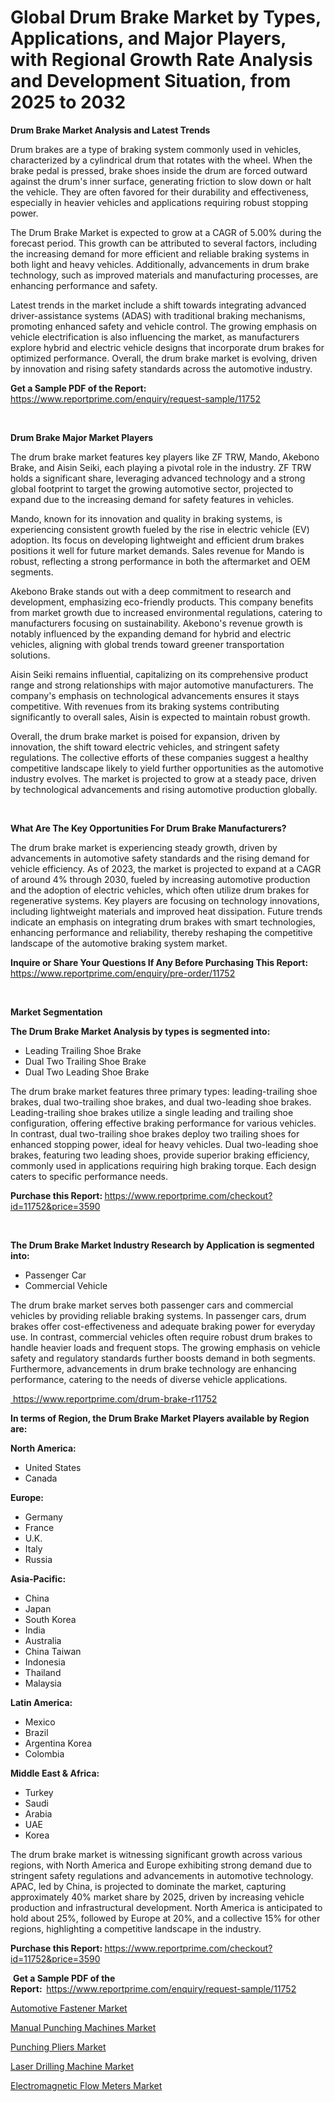 <p><h1>Global Drum Brake Market by Types, Applications, and Major Players, with Regional Growth Rate Analysis and Development Situation, from 2025 to 2032</h1></p><p><strong>Drum Brake Market Analysis and Latest Trends</strong></p>
<p><p>Drum brakes are a type of braking system commonly used in vehicles, characterized by a cylindrical drum that rotates with the wheel. When the brake pedal is pressed, brake shoes inside the drum are forced outward against the drum's inner surface, generating friction to slow down or halt the vehicle. They are often favored for their durability and effectiveness, especially in heavier vehicles and applications requiring robust stopping power.</p><p>The Drum Brake Market is expected to grow at a CAGR of 5.00% during the forecast period. This growth can be attributed to several factors, including the increasing demand for more efficient and reliable braking systems in both light and heavy vehicles. Additionally, advancements in drum brake technology, such as improved materials and manufacturing processes, are enhancing performance and safety. </p><p>Latest trends in the market include a shift towards integrating advanced driver-assistance systems (ADAS) with traditional braking mechanisms, promoting enhanced safety and vehicle control. The growing emphasis on vehicle electrification is also influencing the market, as manufacturers explore hybrid and electric vehicle designs that incorporate drum brakes for optimized performance. Overall, the drum brake market is evolving, driven by innovation and rising safety standards across the automotive industry.</p></p>
<p><strong>Get a Sample PDF of the Report:&nbsp;</strong> <a href="https://www.reportprime.com/enquiry/request-sample/11752?utm_campaign=2932&utm_medium=2&utm_source=Github&utm_content=ia&utm_term=17032025&utm_id=drum-brake">https://www.reportprime.com/enquiry/request-sample/11752</a></p>
<p>&nbsp;</p>
<p><strong>Drum Brake Major Market Players</strong></p>
<p><p>The drum brake market features key players like ZF TRW, Mando, Akebono Brake, and Aisin Seiki, each playing a pivotal role in the industry. ZF TRW holds a significant share, leveraging advanced technology and a strong global footprint to target the growing automotive sector, projected to expand due to the increasing demand for safety features in vehicles.</p><p>Mando, known for its innovation and quality in braking systems, is experiencing consistent growth fueled by the rise in electric vehicle (EV) adoption. Its focus on developing lightweight and efficient drum brakes positions it well for future market demands. Sales revenue for Mando is robust, reflecting a strong performance in both the aftermarket and OEM segments.</p><p>Akebono Brake stands out with a deep commitment to research and development, emphasizing eco-friendly products. This company benefits from market growth due to increased environmental regulations, catering to manufacturers focusing on sustainability. Akebono's revenue growth is notably influenced by the expanding demand for hybrid and electric vehicles, aligning with global trends toward greener transportation solutions.</p><p>Aisin Seiki remains influential, capitalizing on its comprehensive product range and strong relationships with major automotive manufacturers. The company's emphasis on technological advancements ensures it stays competitive. With revenues from its braking systems contributing significantly to overall sales, Aisin is expected to maintain robust growth.</p><p>Overall, the drum brake market is poised for expansion, driven by innovation, the shift toward electric vehicles, and stringent safety regulations. The collective efforts of these companies suggest a healthy competitive landscape likely to yield further opportunities as the automotive industry evolves. The market is projected to grow at a steady pace, driven by technological advancements and rising automotive production globally.</p></p>
<p>&nbsp;</p>
<p><strong>What Are The Key Opportunities For Drum Brake Manufacturers?</strong></p>
<p><p>The drum brake market is experiencing steady growth, driven by advancements in automotive safety standards and the rising demand for vehicle efficiency. As of 2023, the market is projected to expand at a CAGR of around 4% through 2030, fueled by increasing automotive production and the adoption of electric vehicles, which often utilize drum brakes for regenerative systems. Key players are focusing on technology innovations, including lightweight materials and improved heat dissipation. Future trends indicate an emphasis on integrating drum brakes with smart technologies, enhancing performance and reliability, thereby reshaping the competitive landscape of the automotive braking system market.</p></p>
<p><strong>Inquire or Share Your Questions If Any Before Purchasing This Report:</strong> <a href="https://www.reportprime.com/enquiry/pre-order/11752?utm_campaign=2932&utm_medium=2&utm_source=Github&utm_content=ia&utm_term=17032025&utm_id=drum-brake">https://www.reportprime.com/enquiry/pre-order/11752</a></p>
<p>&nbsp;</p>
<p><strong>Market Segmentation</strong></p>
<p><strong>The Drum Brake Market Analysis by types is segmented into:</strong></p>
<p><ul><li>Leading Trailing Shoe Brake</li><li>Dual Two Trailing Shoe Brake</li><li>Dual Two Leading Shoe Brake</li></ul></p>
<p><p>The drum brake market features three primary types: leading-trailing shoe brakes, dual two-trailing shoe brakes, and dual two-leading shoe brakes. Leading-trailing shoe brakes utilize a single leading and trailing shoe configuration, offering effective braking performance for various vehicles. In contrast, dual two-trailing shoe brakes deploy two trailing shoes for enhanced stopping power, ideal for heavy vehicles. Dual two-leading shoe brakes, featuring two leading shoes, provide superior braking efficiency, commonly used in applications requiring high braking torque. Each design caters to specific performance needs.</p></p>
<p><strong>Purchase this Report:&nbsp;</strong><a href="https://www.reportprime.com/checkout?id=11752&price=3590&utm_campaign=2932&utm_medium=2&utm_source=Github&utm_content=ia&utm_term=17032025&utm_id=drum-brake">https://www.reportprime.com/checkout?id=11752&price=3590</a></p>
<p>&nbsp;</p>
<p><strong>The Drum Brake Market Industry Research by Application is segmented into:</strong></p>
<p><ul><li>Passenger Car</li><li>Commercial Vehicle</li></ul></p>
<p><p>The drum brake market serves both passenger cars and commercial vehicles by providing reliable braking systems. In passenger cars, drum brakes offer cost-effectiveness and adequate braking power for everyday use. In contrast, commercial vehicles often require robust drum brakes to handle heavier loads and frequent stops. The growing emphasis on vehicle safety and regulatory standards further boosts demand in both segments. Furthermore, advancements in drum brake technology are enhancing performance, catering to the needs of diverse vehicle applications.</p></p>
<p><a href="https://www.reportprime.com/drum-brake-r11752?utm_campaign=2932&utm_medium=2&utm_source=Github&utm_content=ia&utm_term=17032025&utm_id=drum-brake">&nbsp;https://www.reportprime.com/drum-brake-r11752</a></p>
<p><strong>In terms of Region, the Drum Brake Market Players available by Region are:</strong></p>
<p>
    <p> <strong> North America: </strong>
        <ul>
            <li>United States</li>
            <li>Canada</li>
        </ul>
        </p> 
    <p> <strong> Europe: </strong>
        <ul>
            <li>Germany</li>
            <li>France</li>
            <li>U.K.</li>
            <li>Italy</li>
            <li>Russia</li>
        </ul>
        </p> 
    <p> <strong> Asia-Pacific: </strong>
        <ul>
            <li>China</li>
            <li>Japan</li>
            <li>South Korea</li>
            <li>India</li>
            <li>Australia</li>
            <li>China Taiwan</li>
            <li>Indonesia</li>
            <li>Thailand</li>
            <li>Malaysia</li>
        </ul>
        </p> 
    <p> <strong> Latin America: </strong>
        <ul>
            <li>Mexico</li>
            <li>Brazil</li>
            <li>Argentina Korea</li>
            <li>Colombia</li>
        </ul>
        </p> 
    <p> <strong> Middle East & Africa: </strong>
        <ul>
            <li>Turkey</li>
            <li>Saudi</li>
            <li>Arabia</li>
            <li>UAE</li>
            <li>Korea</li>
        </ul>
    </p>
    </p>
<p><p>The drum brake market is witnessing significant growth across various regions, with North America and Europe exhibiting strong demand due to stringent safety regulations and advancements in automotive technology. APAC, led by China, is projected to dominate the market, capturing approximately 40% market share by 2025, driven by increasing vehicle production and infrastructural development. North America is anticipated to hold about 25%, followed by Europe at 20%, and a collective 15% for other regions, highlighting a competitive landscape in the industry.</p></p>
<p><strong>Purchase this Report: </strong><a href="https://www.reportprime.com/checkout?id=11752&price=3590&utm_campaign=2932&utm_medium=2&utm_source=Github&utm_content=ia&utm_term=17032025&utm_id=drum-brake">https://www.reportprime.com/checkout?id=11752&price=3590</a></p>
<p>&nbsp;<strong>Get a Sample PDF of the Report:&nbsp;&nbsp;</strong><a href="https://www.reportprime.com/enquiry/request-sample/11752?utm_campaign=2932&utm_medium=2&utm_source=Github&utm_content=ia&utm_term=17032025&utm_id=drum-brake">https://www.reportprime.com/enquiry/request-sample/11752</a></p>
<p><strong></strong></p>
<p><p><a href="https://github.com/tszkintruca/Market-Research-Report-List-1/blob/main/automotive-fastener-market.md?utm_campaign=2932&utm_medium=2&utm_source=Github&utm_content=ia&utm_term=17032025&utm_id=drum-brake">Automotive Fastener Market</a></p><p><a href="https://www.linkedin.com/pulse/4-cagr-manual-punching-machines-market-2025-2032-tkdde?utm_campaign=2932&utm_medium=2&utm_source=Github&utm_content=ia&utm_term=17032025&utm_id=drum-brake">Manual Punching Machines Market</a></p><p><a href="https://www.linkedin.com/pulse/punching-pliers-market-research-key-insights-driving-growth-fzk5f?utm_campaign=2932&utm_medium=2&utm_source=Github&utm_content=ia&utm_term=17032025&utm_id=drum-brake">Punching Pliers Market</a></p><p><a href="https://www.linkedin.com/pulse/comprehensive-analysis-laser-drilling-machine-market-kwepe?utm_campaign=2932&utm_medium=2&utm_source=Github&utm_content=ia&utm_term=17032025&utm_id=drum-brake">Laser Drilling Machine Market</a></p><p><a href="https://www.linkedin.com/pulse/comprehend-electromagnetic-flow-meters-market-size-kb39e?utm_campaign=2932&utm_medium=2&utm_source=Github&utm_content=ia&utm_term=17032025&utm_id=drum-brake">Electromagnetic Flow Meters Market</a></p></p>